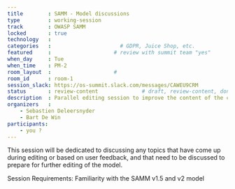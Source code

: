```yaml
---
title        : SAMM - Model discussions
type         : working-session
track        : OWASP SAMM
locked       : true
technology   :
categories   :                      # GDPR, Juice Shop, etc.
featured     :                    # review with summit team "yes"
when_day     : Tue
when_time    : PM-2
room_layout  :                    #
room_id      : room-1
session_slack: https://os-summit.slack.com/messages/CAWEU9CRM
status       : review-content              # draft, review-content, done
description  : Parallel editing session to improve the content of the current model
organizers   :
    - Sebastien Deleersnyder
    - Bart De Win
participants:
    - you ?
---
```


This session will be dedicated to discussing any topics that have come up during editing or based on user feedback, and that need to be discussed to prepare for further editing of the model.

Session Requirements: Familiarity with the SAMM v1.5 and v2 model
